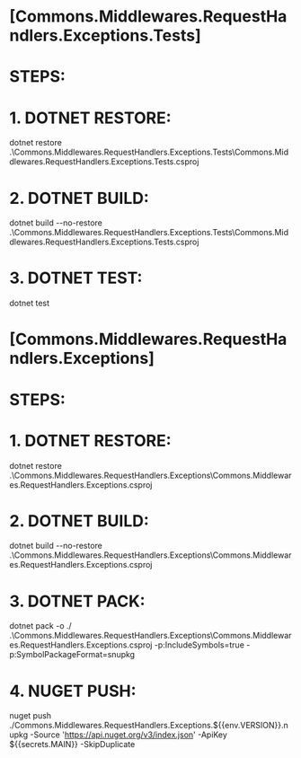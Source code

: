 # [Commons.Middlewares.RequestHandlers.Exceptions.Tests]
#
# STEPS:
#
# 1. DOTNET RESTORE:
dotnet restore .\Commons.Middlewares.RequestHandlers.Exceptions.Tests\Commons.Middlewares.RequestHandlers.Exceptions.Tests.csproj
#
# 2. DOTNET BUILD:
dotnet build --no-restore .\Commons.Middlewares.RequestHandlers.Exceptions.Tests\Commons.Middlewares.RequestHandlers.Exceptions.Tests.csproj
#
# 3. DOTNET TEST:
dotnet test
#
# [Commons.Middlewares.RequestHandlers.Exceptions]
#
# STEPS:
#
# 1. DOTNET RESTORE:
dotnet restore .\Commons.Middlewares.RequestHandlers.Exceptions\Commons.Middlewares.RequestHandlers.Exceptions.csproj
#
# 2. DOTNET BUILD:
dotnet build --no-restore .\Commons.Middlewares.RequestHandlers.Exceptions\Commons.Middlewares.RequestHandlers.Exceptions.csproj
#
# 3. DOTNET PACK:
dotnet pack -o ./ .\Commons.Middlewares.RequestHandlers.Exceptions\Commons.Middlewares.RequestHandlers.Exceptions.csproj -p:IncludeSymbols=true -p:SymbolPackageFormat=snupkg
#
# 4. NUGET PUSH:
nuget push ./Commons.Middlewares.RequestHandlers.Exceptions.${{env.VERSION}}.nupkg -Source 'https://api.nuget.org/v3/index.json' -ApiKey ${{secrets.MAIN}} -SkipDuplicate
